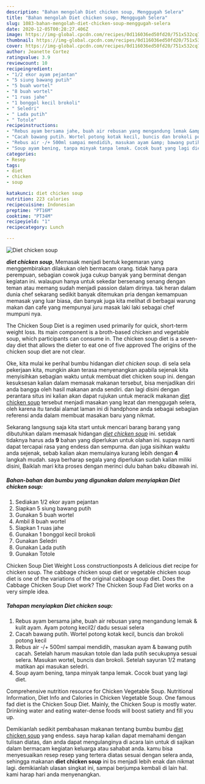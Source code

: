 ```yaml
---
description: "Bahan mengolah Diet chicken soup, Menggugah Selera"
title: "Bahan mengolah Diet chicken soup, Menggugah Selera"
slug: 1083-bahan-mengolah-diet-chicken-soup-menggugah-selera
date: 2020-12-05T00:28:27.406Z
image: https://img-global.cpcdn.com/recipes/0d116036ed50fd20/751x532cq70/diet-chicken-soup-foto-resep-utama.jpg
thumbnail: https://img-global.cpcdn.com/recipes/0d116036ed50fd20/751x532cq70/diet-chicken-soup-foto-resep-utama.jpg
cover: https://img-global.cpcdn.com/recipes/0d116036ed50fd20/751x532cq70/diet-chicken-soup-foto-resep-utama.jpg
author: Jeanette Cortez
ratingvalue: 3.9
reviewcount: 10
recipeingredient:
- "1/2 ekor ayam pejantan"
- "5 siung bawang putih"
- "5 buah wortel"
- "8 buah wortel"
- "1 ruas jahe"
- "1 bonggol kecil brokoli"
- " Seledri"
- " Lada putih"
- " Totole"
recipeinstructions:
- "Rebus ayam bersama jahe, buah air rebusan yang mengandung lemak &amp; kulit ayam. Ayam potong kecil2/ dadu sesuai selera"
- "Cacah bawang putih. Wortel potong kotak kecil, buncis dan brokoli potong kecil"
- "Rebus air -/+ 500ml sampai mendidih, masukan ayam &amp; bawang putih cacah. Setelah harum masukan totole dan lada putih secukupnya sesuai selera. Masukan wortel, buncis dan brokoli. Setelah sayuran 1/2 matang matikan api masukan seledri."
- "Soup ayam bening, tanpa minyak tanpa lemak. Cocok buat yang lagi diet."
categories:
- Resep
tags:
- diet
- chicken
- soup

katakunci: diet chicken soup 
nutrition: 223 calories
recipecuisine: Indonesian
preptime: "PT16M"
cooktime: "PT34M"
recipeyield: "1"
recipecategory: Lunch

---
```



![Diet chicken soup](https://img-global.cpcdn.com/recipes/0d116036ed50fd20/751x532cq70/diet-chicken-soup-foto-resep-utama.jpg)

<b><i>diet chicken soup</i></b>, Memasak menjadi bentuk kegemaran yang menggembirakan dilakukan oleh bermacam orang. tidak hanya para perempuan, sebagian cowok juga cukup banyak yang berminat dengan kegiatan ini. walaupun hanya untuk sekedar bersenang senang dengan teman atau memang sudah menjadi passion dalam dirinya. tak heran dalam dunia chef sekarang sedikit banyak ditemukan pria dengan kemampuan memasak yang luar biasa, dan banyak juga kita melihat di berbagai warung makan dan cafe yang mempunyai juru masak laki laki sebagai chef mumpuni nya.

The Chicken Soup Diet is a regimen used primarily for quick, short-term weight loss. Its main component is a broth-based chicken and vegetable soup, which participants can consume in. The chicken soup diet is a seven-day diet that allows the dieter to eat one of five approved The origins of the chicken soup diet are not clear.

Oke, kita mulai ke perihal bumbu hidangan <i>diet chicken soup</i>. di sela sela pekerjaan kita, mungkin akan terasa menyenangkan apabila sejenak kita menyisihkan sebagian waktu untuk membuat diet chicken soup ini. dengan kesuksesan kalian dalam memasak makanan tersebut, bisa menjadikan diri anda bangga oleh hasil makanan anda sendiri. dan lagi disini dengan perantara situs ini kalian akan dapat rujukan untuk meracik makanan <u>diet chicken soup</u> tersebut menjadi masakan yang lezat dan menggugah selera, oleh karena itu tandai alamat laman ini di handphone anda sebagai sebagian referensi anda dalam membuat masakan baru yang nikmat.


Sekarang langsung saja kita start untuk mencari barang barang yang dibutuhkan dalam memasak hidangan <u><i>diet chicken soup</i></u> ini. setidak tidaknya harus ada <b>9</b> bahan yang diperlukan untuk olahan ini. supaya nanti dapat tercapai rasa yang endess dan sempurna. dan juga sisihkan waktu anda sejenak, sebab kalian akan memulainya kurang lebih dengan <b>4</b> langkah mudah. saya berharap segala yang diperlukan sudah kalian miliki disini, Baiklah mari kita proses dengan merinci dulu bahan baku dibawah ini.

<!--inarticleads1-->

##### Bahan-bahan dan bumbu yang digunakan dalam menyiapkan Diet chicken soup:

1. Sediakan 1/2 ekor ayam pejantan
1. Siapkan 5 siung bawang putih
1. Gunakan 5 buah wortel
1. Ambil 8 buah wortel
1. Siapkan 1 ruas jahe
1. Gunakan 1 bonggol kecil brokoli
1. Gunakan  Seledri
1. Gunakan  Lada putih
1. Gunakan  Totole


Chicken Soup Diet Weight Loss constructionposts A delicious diet recipe for chicken soup. The cabbage chicken soup diet or vegetable chicken soup diet is one of the variations of the original cabbage soup diet. Does the Cabbage Chicken Soup Diet work? The Chicken Soup Fad Diet works on a very simple idea. 

<!--inarticleads2-->

##### Tahapan menyiapkan Diet chicken soup:

1. Rebus ayam bersama jahe, buah air rebusan yang mengandung lemak &amp; kulit ayam. Ayam potong kecil2/ dadu sesuai selera
1. Cacah bawang putih. Wortel potong kotak kecil, buncis dan brokoli potong kecil
1. Rebus air -/+ 500ml sampai mendidih, masukan ayam &amp; bawang putih cacah. Setelah harum masukan totole dan lada putih secukupnya sesuai selera. Masukan wortel, buncis dan brokoli. Setelah sayuran 1/2 matang matikan api masukan seledri.
1. Soup ayam bening, tanpa minyak tanpa lemak. Cocok buat yang lagi diet.


Comprehensive nutrition resource for Chicken Vegetable Soup. Nutritional Information, Diet Info and Calories in Chicken Vegetable Soup. One famous fad diet is the Chicken Soup Diet. Mainly, the Chicken Soup is mostly water. Drinking water and eating water-dense foods will boost satiety and fill you up. 

Demikianlah sedikit pembahasan makanan tentang bumbu bumbu <u>diet chicken soup</u> yang endess. saya harap kalian dapat memahami dengan tulisan diatas, dan anda dapat mengulanginya di acara lain untuk di sajikan dalam bermacam kegiatan keluarga atau sahabat anda. kamu bisa menyesuaikan resep resep yang tertera diatas sesuai dengan selera anda, sehingga makanan <b>diet chicken soup</b> ini bs menjadi lebih enak dan nikmat lagi. demikianlah ulasan singkat ini, sampai berjumpa kembali di lain hal. kami harap hari anda menyenangkan.
